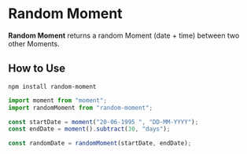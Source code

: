 # Random Moment

**Random Moment** returns a random Moment (date + time) between two other Moments.

## How to Use

```console
npm install random-moment
```

```jsx
import moment from "moment";
import randomMoment from "random-moment";

const startDate = moment("20-06-1995 ", "DD-MM-YYYY");
const endDate = moment().subtract(30, "days");

const randomDate = randomMoment(startDate, endDate);
```
